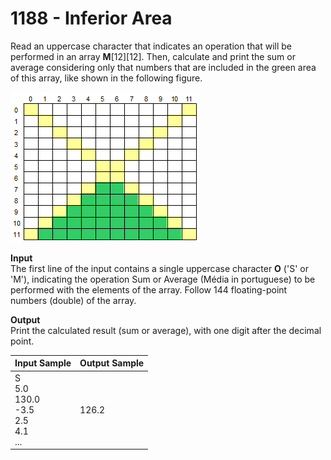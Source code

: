# 1188 - Inferior Area

Read an uppercase character that indicates an operation that will be performed in an array **M**[12][12]. Then, calculate and print the sum or average considering only that numbers that are included in the green area of this array, like shown in the following figure.

![1182_ColumnInArray.webp](https://github.com/ricrochads/beecrowd-solutions/blob/main/01.Beginner/1188%20-%20Inferior%20Area/1188_InferiorArea.webp)

**Input**<br>
The first line of the input contains a single uppercase character **O** ('S' or 'M'), indicating the operation Sum or Average (Média in portuguese) to be performed with the elements of the array. Follow 144 floating-point numbers (double) of the array.

**Output**<br>
Print the calculated result (sum or average), with one digit after the decimal point.

| Input Sample                                               | Output Sample |
|:-----------------------------------------------------------|:--------------|
| S <br> 5.0 <br> 130.0 <br> -3.5 <br> 2.5 <br> 4.1 <br> ... | 126.2         |